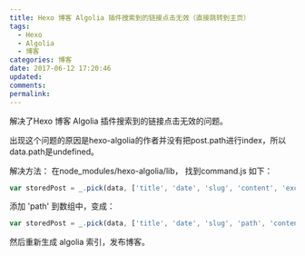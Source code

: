 ```yaml
---
title: Hexo 博客 Algolia 插件搜索到的链接点击无效（直接跳转到主页）
tags:
  - Hexo
  - Algolia
  - 博客
categories: 博客
date: 2017-06-12 17:20:46
updated:
comments:
permalink:
---
```



解决了Hexo 博客 Algolia 插件搜索到的链接点击无效的问题。

<!--more-->

出现这个问题的原因是hexo-algolia的作者并没有把post.path进行index，所以data.path是undefined。

解决方法：
在node_modules/hexo-algolia/lib， 找到command.js 如下：

```js
var storedPost = _.pick(data, ['title', 'date', 'slug', 'content', 'excerpt', 'permalink']);
```

添加 'path' 到数组中，变成：

```js
var storedPost = _.pick(data, ['title', 'date', 'slug', 'path', 'content', 'excerpt', 'permalink']);
```

然后重新生成 algolia 索引，发布博客。